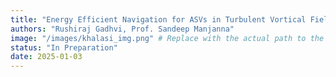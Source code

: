 ```yaml
---
title: "Energy Efficient Navigation for ASVs in Turbulent Vortical Fields"
authors: "Rushiraj Gadhvi, Prof. Sandeep Manjanna"
image: "/images/khalasi_img.png" # Replace with the actual path to the image
status: "In Preparation"
date: 2025-01-03
---
```


